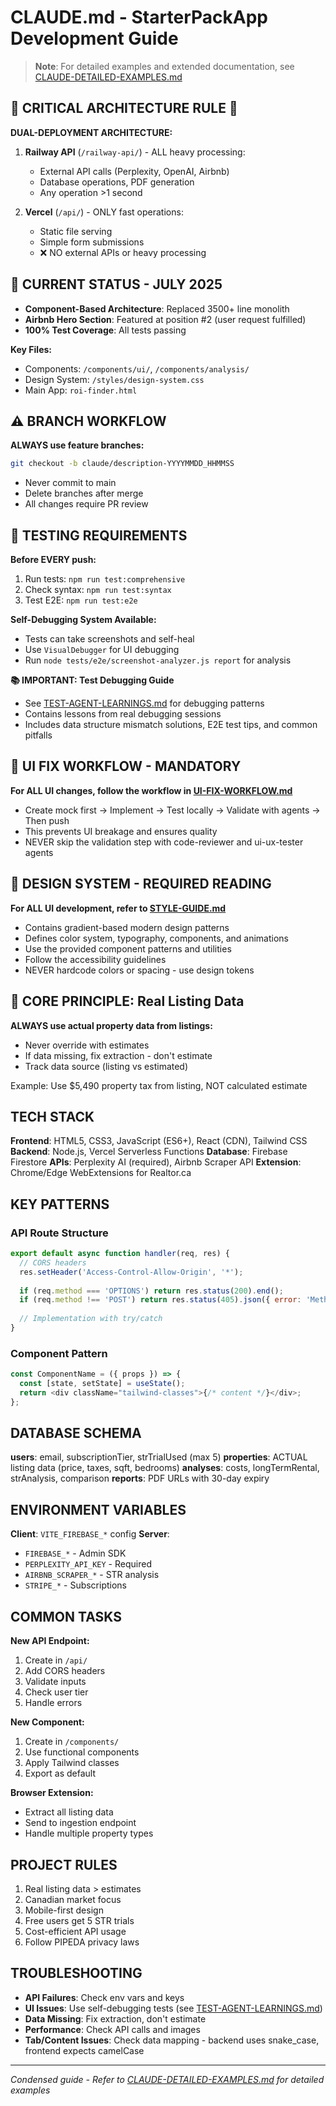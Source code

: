 # CLAUDE.md - StarterPackApp Development Guide

> **Note**: For detailed examples and extended documentation, see [CLAUDE-DETAILED-EXAMPLES.md](./CLAUDE-DETAILED-EXAMPLES.md)

## 🚨 CRITICAL ARCHITECTURE RULE 🚨

**DUAL-DEPLOYMENT ARCHITECTURE:**

1. **Railway API** (`/railway-api/`) - ALL heavy processing:
   - External API calls (Perplexity, OpenAI, Airbnb)
   - Database operations, PDF generation
   - Any operation >1 second

2. **Vercel** (`/api/`) - ONLY fast operations:
   - Static file serving
   - Simple form submissions
   - ❌ NO external APIs or heavy processing

## 📌 CURRENT STATUS - JULY 2025

- **Component-Based Architecture**: Replaced 3500+ line monolith
- **Airbnb Hero Section**: Featured at position #2 (user request fulfilled)
- **100% Test Coverage**: All tests passing

**Key Files:**
- Components: `/components/ui/`, `/components/analysis/`
- Design System: `/styles/design-system.css`
- Main App: `roi-finder.html`

## ⚠️ BRANCH WORKFLOW

**ALWAYS use feature branches:**
```bash
git checkout -b claude/description-YYYYMMDD_HHMMSS
```
- Never commit to main
- Delete branches after merge
- All changes require PR review


## 🧪 TESTING REQUIREMENTS

**Before EVERY push:**
1. Run tests: `npm run test:comprehensive`
2. Check syntax: `npm run test:syntax`
3. Test E2E: `npm run test:e2e`

**Self-Debugging System Available:**
- Tests can take screenshots and self-heal
- Use `VisualDebugger` for UI debugging
- Run `node tests/e2e/screenshot-analyzer.js report` for analysis

**📚 IMPORTANT: Test Debugging Guide**
- See [TEST-AGENT-LEARNINGS.md](./tests/e2e/TEST-AGENT-LEARNINGS.md) for debugging patterns
- Contains lessons from real debugging sessions
- Includes data structure mismatch solutions, E2E test tips, and common pitfalls

## 🎨 UI FIX WORKFLOW - MANDATORY

**For ALL UI changes, follow the workflow in [UI-FIX-WORKFLOW.md](./UI-FIX-WORKFLOW.md)**
- Create mock first → Implement → Test locally → Validate with agents → Then push
- This prevents UI breakage and ensures quality
- NEVER skip the validation step with code-reviewer and ui-ux-tester agents

## 🌈 DESIGN SYSTEM - REQUIRED READING

**For ALL UI development, refer to [STYLE-GUIDE.md](./STYLE-GUIDE.md)**
- Contains gradient-based modern design patterns
- Defines color system, typography, components, and animations
- Use the provided component patterns and utilities
- Follow the accessibility guidelines
- NEVER hardcode colors or spacing - use design tokens

## 🎯 CORE PRINCIPLE: Real Listing Data

**ALWAYS use actual property data from listings:**
- Never override with estimates
- If data missing, fix extraction - don't estimate
- Track data source (listing vs estimated)

Example: Use $5,490 property tax from listing, NOT calculated estimate

## TECH STACK

**Frontend**: HTML5, CSS3, JavaScript (ES6+), React (CDN), Tailwind CSS
**Backend**: Node.js, Vercel Serverless Functions
**Database**: Firebase Firestore
**APIs**: Perplexity AI (required), Airbnb Scraper API
**Extension**: Chrome/Edge WebExtensions for Realtor.ca

## KEY PATTERNS

### API Route Structure
```javascript
export default async function handler(req, res) {
  // CORS headers
  res.setHeader('Access-Control-Allow-Origin', '*');
  
  if (req.method === 'OPTIONS') return res.status(200).end();
  if (req.method !== 'POST') return res.status(405).json({ error: 'Method not allowed' });
  
  // Implementation with try/catch
}
```

### Component Pattern
```javascript
const ComponentName = ({ props }) => {
  const [state, setState] = useState();
  return <div className="tailwind-classes">{/* content */}</div>;
};
```



## DATABASE SCHEMA

**users**: email, subscriptionTier, strTrialUsed (max 5)
**properties**: ACTUAL listing data (price, taxes, sqft, bedrooms)
**analyses**: costs, longTermRental, strAnalysis, comparison
**reports**: PDF URLs with 30-day expiry



## ENVIRONMENT VARIABLES

**Client**: `VITE_FIREBASE_*` config
**Server**: 
- `FIREBASE_*` - Admin SDK
- `PERPLEXITY_API_KEY` - Required
- `AIRBNB_SCRAPER_*` - STR analysis
- `STRIPE_*` - Subscriptions

## COMMON TASKS

**New API Endpoint:**
1. Create in `/api/`
2. Add CORS headers
3. Validate inputs
4. Check user tier
5. Handle errors

**New Component:**
1. Create in `/components/`
2. Use functional components
3. Apply Tailwind classes
4. Export as default

**Browser Extension:**
- Extract all listing data
- Send to ingestion endpoint
- Handle multiple property types


## PROJECT RULES

1. Real listing data > estimates
2. Canadian market focus
3. Mobile-first design
4. Free users get 5 STR trials
5. Cost-efficient API usage
6. Follow PIPEDA privacy laws


## TROUBLESHOOTING

- **API Failures**: Check env vars and keys
- **UI Issues**: Use self-debugging tests (see [TEST-AGENT-LEARNINGS.md](./tests/e2e/TEST-AGENT-LEARNINGS.md))
- **Data Missing**: Fix extraction, don't estimate
- **Performance**: Check API calls and images
- **Tab/Content Issues**: Check data mapping - backend uses snake_case, frontend expects camelCase

---

*Condensed guide - Refer to [CLAUDE-DETAILED-EXAMPLES.md](./CLAUDE-DETAILED-EXAMPLES.md) for detailed examples*

